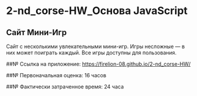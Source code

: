 # 2-nd_corse-HW_Основа JavaScript

## Сайт Мини-Игр
Сайт с несколькими увлекательными мини-игр.
Игры несложные — в них может поиграть каждый.
Все игры доступны для пользования.

##№ Ссылка на приложение:
https://firelion-08.github.io/2-nd_corse-HW/

##№ Первоначальная оценка:
16 часов

##№ Фактически затраченное время:
24 часа
